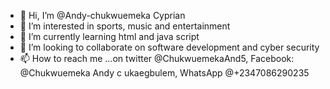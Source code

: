 - 👋 Hi, I’m @Andy-chukwuemeka Cyprian 
- 👀 I’m interested in sports, music and entertainment 
- 🌱 I’m currently learning html and java script
- 💞️ I’m looking to collaborate on software development and cyber security 
- 📫 How to reach me ...on twitter @ChukwuemekaAnd5,  Facebook: @Chukwuemeka Andy c ukaegbulem,  WhatsApp @+2347086290235

<!---
Andy-chukwuemeka/Andy-chukwuemeka is a ✨ special ✨ repository because its `README.md` (this file) appears on your GitHub profile.
You can click the Preview link to take a look at your changes.
--->
